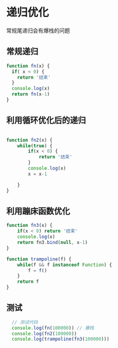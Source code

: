 # 递归优化

常规尾递归会有爆栈的问题

## 常规递归

```js
function fn(x) {
  if( x < 0) {
    return '结束'
  }
  console.log(x)
  return fn(x-1)
}
```

## 利用循环优化后的递归

```js

function fn2(x) {
    while(true) {
        if(x < 0) {
            return '结束'
        }
        console.log(x)
        x = x-1

    }
}
```

## 利用蹦床函数优化

```js
function fn3(x) {
    if(x < 0) return '结束'
    console.log(x)
    return fn3.bind(null, x-1)
}

function trampoline(f) {
    while(f && f instanceof Function) {
        f = f()
    }
    return f
}

```

## 测试

```js
  // 测试代码
  console.log(fn(100000)) // 爆栈
  console.log(fn2(100000))
  console.log(trampoline(fn3(100000)))
```
